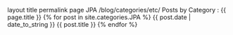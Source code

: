 layout	title	permalink
page
JPA
/blog/categories/etc/
Posts by Category : {{ page.title }}
{% for post in site.categories.JPA %}
{{ post.date | date_to_string }}   {{ post.title }}
{% endfor %}
